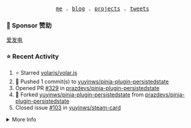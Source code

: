 <p align="center">
  <samp>
    <a href="https://yuy1n.io">me</a> .
    <a href="https://yuy1n.io/blog">blog</a> .
    <a href="https://yuy1n.io/projects">projects</a> .
    <a href="https://twitter.com/yuyinws">tweets</a>
  </samp>
</p>

### 💖 Sponsor 赞助

[爱发电](https://afdian.com/a/yuyinws)

### ⭐️ Recent Activity
<!--RECENT_ACTIVITY:start-->
1. ⭐️ Starred [volarjs/volar.js](https://github.com/volarjs/volar.js)<br>
2. 💪 Pushed 1 commit(s) to [yuyinws/pinia-plugin-persistedstate](https://github.com/yuyinws/pinia-plugin-persistedstate)<br>
3. Opened PR [#329](https://github.com/prazdevs/pinia-plugin-persistedstate/pull/329) in [prazdevs/pinia-plugin-persistedstate](https://github.com/prazdevs/pinia-plugin-persistedstate)<br>
4. 🍴 Forked [yuyinws/pinia-plugin-persistedstate](https://github.com/yuyinws/pinia-plugin-persistedstate) from [prazdevs/pinia-plugin-persistedstate](https://github.com/prazdevs/pinia-plugin-persistedstate)<br>
5. Closed issue [#103](https://github.com/yuyinws/steam-card/issues/103) in [yuyinws/steam-card](https://github.com/yuyinws/steam-card)<br>
<!--RECENT_ACTIVITY:end-->

<details>
  <summary>
  More Info
  </summary>

[![wakatime](https://wakatime.com/badge/user/51143705-a99d-4e70-b101-fd9e1cb44e71.svg)](https://wakatime.com/@51143705-a99d-4e70-b101-fd9e1cb44e71)

<img src="https://cdn.jsdelivr.net/gh/yuyinws/yuyinws/gitmand.svg" />
<br />
<img src="https://card.yuy1n.io/card/76561198340841543/dark,bg-game-1850570" />
<br />
<img src="https://cdn.jsdelivr.net/gh/yuyinws/yuyinws/github-metrics.svg" />
</details>
